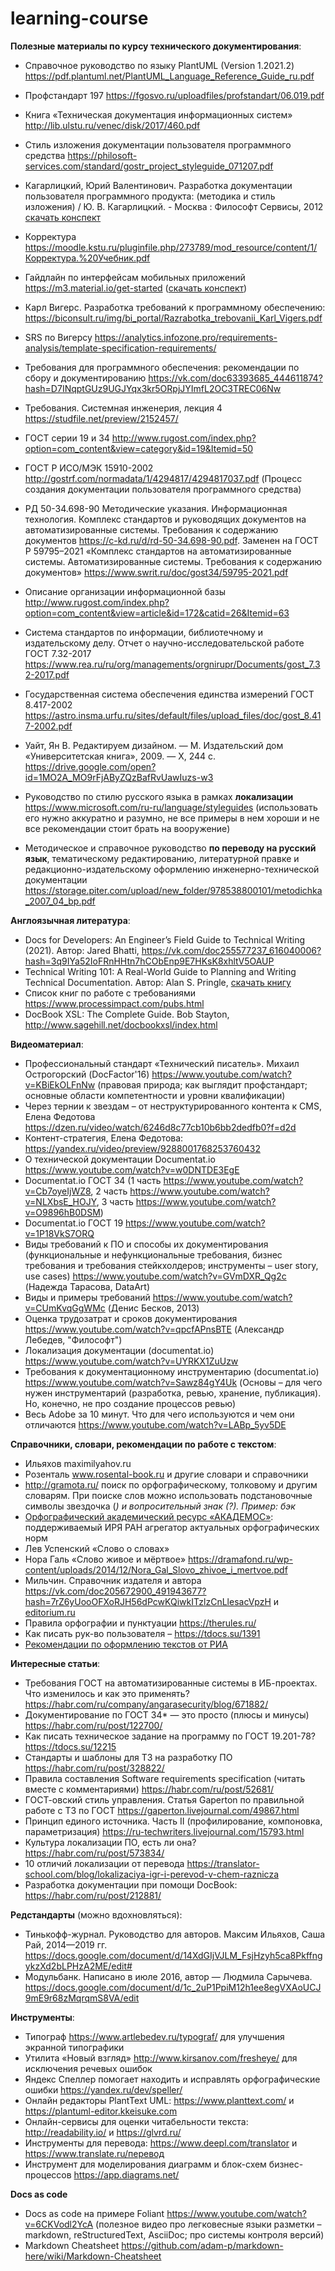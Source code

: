 # learning-course

**Полезные материалы по курсу технического документирования**:

- Справочное руководство по языку PlantUML (Version 1.2021.2) https://pdf.plantuml.net/PlantUML_Language_Reference_Guide_ru.pdf

- Профстандарт 197 https://fgosvo.ru/uploadfiles/profstandart/06.019.pdf
- Книга «Техническая документация информационных систем» http://lib.ulstu.ru/venec/disk/2017/460.pdf

- Стиль изложения документации пользователя программного средства https://philosoft-services.com/standard/gostr_project_styleguide_071207.pdf
- Кагарлицкий, Юрий Валентинович. Разработка документации пользователя программного продукта: (методика и стиль изложения) / Ю. В. Кагарлицкий. - Москва : Философт Сервисы, 2012 [скачать конспект](resources/Конспект_Кагарлицкий.docx)
- Корректура https://moodle.kstu.ru/pluginfile.php/273789/mod_resource/content/1/Корректура.%20Учебник.pdf
- Гайдлайн по интерфейсам мобильных приложений https://m3.material.io/get-started ([скачать конспект](resources/Терминология_описания_интерфейса.docx))

- Карл Вигерс. Разработка требований к программному обеспечению: https://biconsult.ru/img/bi_portal/Razrabotka_trebovanii_Karl_Vigers.pdf 
- SRS по Вигерсу https://analytics.infozone.pro/requirements-analysis/template-specification-requirements/ 
- Требования для программного обеспечения: рекомендации по сбору и документированию https://vk.com/doc63393685_444611874?hash=D7INqptGUz9UGJYqx3kr5ORpjJYImfL2OC3TREC06Nw
- Требования. Системная инженерия, лекция 4 https://studfile.net/preview/2152457/

- ГОСТ серии 19 и 34 http://www.rugost.com/index.php?option=com_content&view=category&id=19&Itemid=50
- ГОСТ Р ИСО/МЭК 15910-2002 http://gostrf.com/normadata/1/4294817/4294817037.pdf (Процесс создания документации пользователя программного средства)
- РД 50-34.698-90 Методические указания. Информационная технология. Комплекс стандартов и руководящих документов на автоматизированные системы. Требования к содержанию документов https://c-kd.ru/d/rd-50-34.698-90.pdf. Заменен на ГОСТ Р 59795–2021 «Комплекс стандартов на автоматизированные системы. Автоматизированные системы. Требования к содержанию документов» https://www.swrit.ru/doc/gost34/59795-2021.pdf 
- Описание организации информационной базы http://www.rugost.com/index.php?option=com_content&view=article&id=172&catid=26&Itemid=63 
- Система стандартов по информации, библиотечному и издательскому делу. Отчет о научно-исследовательской работе ГОСТ 7.32-2017 https://www.rea.ru/ru/org/managements/orgnirupr/Documents/gost_7.32-2017.pdf
- Государственная система обеспечения единства измерений ГОСТ 8.417-2002 https://astro.insma.urfu.ru/sites/default/files/upload_files/doc/gost_8.417-2002.pdf

- Уайт, Ян В. Редактируем дизайном. — М. Издательский дом «Университетская книга», 2009. — X, 244 с. https://drive.google.com/open?id=1MO2A_MO9rFjAByZQzBafRvUawIuzs-w3

- Руководство по стилю русского языка в рамках **локализации** https://www.microsoft.com/ru-ru/language/styleguides (использовать его нужно аккуратно и разумно, не все примеры в нем хороши и не все рекомендации стоит брать на вооружение)

- Методическое и справочное руководство **по переводу на русский язык**, тематическому редактированию, литературной правке и редакционно-издательскому оформлению инженерно-технической документации https://storage.piter.com/upload/new_folder/978538800101/metodichka_2007_04_bp.pdf

**Англоязычная литература**:

- Docs for Developers: An Engineer’s Field Guide to Technical Writing (2021). Автор: Jared Bhatti, https://vk.com/doc255577237_616040006?hash=3q9IYa52IoFRnHHtn7hCObEnp9E7HKsK8xhltV5OAUP
- Technical Writing 101: A Real-World Guide to Planning and Writing Technical Documentation. Автор: Alan S. Pringle, [скачать книгу](resources/Technical_Writing_101.pdf)
- Список книг по работе с требованиями https://www.processimpact.com/pubs.html
- DocBook XSL: The Complete Guide. Bob Stayton, http://www.sagehill.net/docbookxsl/index.html 

**Видеоматериал**:

- Профессиональный стандарт «Технический писатель». Михаил Острогорский (DocFactor'16) https://www.youtube.com/watch?v=KBiEkOLFnNw (правовая природа; как выглядит профстандарт; основные области компетентности и уровни квалификации)
- Через тернии к звездам – от неструктурированного контента к CMS, Елена Федотова https://dzen.ru/video/watch/6246d8c77cb10b6bb2dedfb0?f=d2d
- Контент-стратегия, Елена Федотова: https://yandex.ru/video/preview/9288001768253760432
- О технической документации Documentat.io https://www.youtube.com/watch?v=w0DNTDE3EgE
- Documentat.io ГОСТ 34 (1 часть https://www.youtube.com/watch?v=Cb7oyeIjWZ8, 2 часть  https://www.youtube.com/watch?v=NLXbsE_HOJY, 3 часть https://www.youtube.com/watch?v=O9896hB0DSM)
- Documentat.io ГОСТ 19 https://www.youtube.com/watch?v=1P18VkS7ORQ 
- Виды требований к ПО и способы их документирования (функциональные и нефункциональные требования, бизнес требования и требования стейкхолдеров; инструменты – user story, use cases) https://www.youtube.com/watch?v=GVmDXR_Qg2c (Надежда Тарасова, DataArt)
- Виды и примеры требований https://www.youtube.com/watch?v=CUmKvqGgWMc (Денис Бесков, 2013)
- Оценка трудозатрат и сроков документирования https://www.youtube.com/watch?v=qpcfAPnsBTE (Александр Лебедев, "Философт")
- Локализация документации (documentat.io) https://www.youtube.com/watch?v=UYRKX1ZuUzw
- Требования к документационному инструментарию (documentat.io) https://www.youtube.com/watch?v=Sawz84gY4Uk (Основы – для чего нужен инструментарий (разработка, ревью, хранение, публикация). Но, конечно, не про создание процессов ревью)
- Весь Adobe за 10 минут. Что для чего используются и чем они отличаются https://www.youtube.com/watch?v=LABp_5yv5DE

**Справочники, словари, рекомендации по работе с текстом**:

- Ильяхов maximilyahov.ru
- Розенталь www.rosental-book.ru и другие словари и справочники
- http://gramota.ru/ поиск по орфографическому, толковому и другим словарям. При поиске слов можно использовать подстановочные символы звездочка (*) и вопросительный знак (?). Пример: бэк*
- [Орфографический академический ресурс «АКАДЕМОС»](https://orfo.ruslang.ru/search/word): поддерживаемый ИРЯ РАН агрегатор актуальных орфографических норм
- Лев Успенский «Слово о словах»
- Нора Галь «Слово живое и мёртвое» https://dramafond.ru/wp-content/uploads/2014/12/Nora_Gal_Slovo_zhivoe_i_mertvoe.pdf
- Мильчин. Справочник издателя и автора https://vk.com/doc205672900_491943677?hash=7rZ6yUooOFXoRJH56dPcwKQiwkITzlzCnLlesacVpzH и [editorium.ru](https://editorium.ru/)
- Правила орфографии и пунктуации https://therules.ru/
- Как писать рук-во пользователя – https://tdocs.su/1391
- [Рекомендации по оформлению текстов от РИА](resources/Рекомендации_по_оформлению_текстов_от_РИА.pdf)

**Интересные статьи**:

- Требования ГОСТ на автоматизированные системы в ИБ-проектах. Что изменилось и как это применять? https://habr.com/ru/company/angarasecurity/blog/671882/
- Документирование по ГОСТ 34* — это просто (плюсы и минусы) https://habr.com/ru/post/122700/
- Как писать техническое задание на программу по ГОСТ 19.201-78? https://tdocs.su/12215
- Стандарты и шаблоны для ТЗ на разработку ПО https://habr.com/ru/post/328822/ 
- Правила составления Software requirements specification (читать вместе с комментариями) https://habr.com/ru/post/52681/
- ГОСТ-овский стиль управления. Статья Gaperton по правильной работе с ТЗ по ГОСТ https://gaperton.livejournal.com/49867.html
- Принцип единого источника. Часть II (профилирование, компоновка, параметризация) https://ru-techwriters.livejournal.com/15793.html
- Культура локализации ПО, есть ли она? https://habr.com/ru/post/573834/
- 10 отличий локализации от перевода https://translator-school.com/blog/lokalizaciya-igr-i-perevod-v-chem-raznicza
- Разработка документации при помощи DocBook: https://habr.com/ru/post/212881/

**Редстандарты** (можно вдохновляться):

- Тинькофф-журнал. Руководство для авторов. Максим Ильяхов, Саша Рай, 2014—2019 гг. https://docs.google.com/document/d/14XdGIjVJLM_FsjHzyh5ca8PkffngykzXd2bLPHzA2ME/edit#
- Модульбанк. Написано в июле 2016, автор — Людмила Сарычева.  https://docs.google.com/document/d/1c_2uP1PpiM12h1ee8egVXAoUCJ9mE9r68zMqrqmS8VA/edit

**Инструменты**:

- Типограф https://www.artlebedev.ru/typograf/ для улучшения экранной типографики
- Утилита «Новый взгляд» http://www.kirsanov.com/fresheye/ для исключения речевых ошибок
- Яндекс Спеллер помогает находить и исправлять орфографические ошибки https://yandex.ru/dev/speller/
- Онлайн редакторы PlantText UML: https://www.planttext.com/ и https://plantuml-editor.kkeisuke.com
- Онлайн-сервисы для оценки читабельности текста: http://readability.io/ и https://glvrd.ru/
- Инструменты для перевода: https://www.deepl.com/translator и https://www.translate.ru/перевод
- Инструмент для моделирования диаграмм и блок-схем бизнес-процессов https://app.diagrams.net/ 

**Docs as code**

- Docs as code на примере Foliant https://www.youtube.com/watch?v=6CKVodl2YcA (полезное видео про легковесные языки разметки – markdown, reStructuredText, AsciiDoc; про системы контроля версий)
- Markdown Cheatsheet https://github.com/adam-p/markdown-here/wiki/Markdown-Cheatsheet



